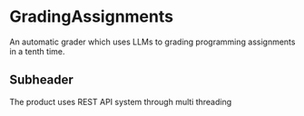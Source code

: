 # GradingAssignments
An automatic grader which uses LLMs to grading programming assignments in a tenth time.

## Subheader 
The product uses REST API system through multi threading
